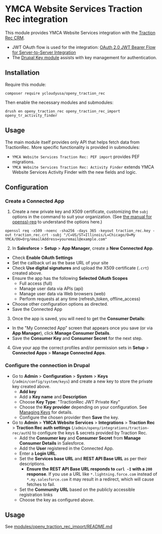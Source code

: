 # YMCA Website Services Traction Rec integration

This module provides YMCA Website Services integration with the [Traction Rec CRM](https://www.tractionrec.com).

- JWT OAuth flow is used for the integration: [OAuth 2.0 JWT Bearer Flow for Server-to-Server Integration](https://help.salesforce.com/articleView?id=remoteaccess_oauth_jwt_flow.htm&type=5)
- The [Drupal Key module](https://www.drupal.org/project/key) assists with key management for authentication.

## Installation

Require this module:
```shell
composer require ycloudyusa/openy_traction_rec
```

Then enable the necessary modules and submodules:
```shell
drush en openy_traction_rec openy_traction_rec_import openy_tr_activity_finder
```

## Usage

The main module itself provides only API that helps fetch data from TractionRec. More specific functionality is provided in submodules:

* `YMCA Website Services Traction Rec: PEF import` provides PEF migrations.
* `YMCA Website Services Traction Rec: Activity Finder` extends YMCA Website Services Activity Finder with the new fields and logic.

## Configuration

### Create a Connected App

1. Create a new private key and X509 certificate, customizing the `subj` options in the command to suit your organization. (See [the manual for openssl-req](https://www.openssl.org/docs/manmaster/man1/openssl-req.html) to understand the options here.)
  ```shell
  openssl req -x509 -noenc -sha256 -days 365 -keyout traction_rec.key -out traction_rec.crt -subj "/C=US/ST=Illinois/L=Chicago/O=My YMCA/OU=Org/emailAddress=youremail@example.com"
  ```
2. In **Salesforce** > **Setup** > **App Manager**, create a **New Connected App**.
  - Check **Enable OAuth Settings**
  - Set the callback url as the base URL of your site
  - Check **Use digital signatures** and upload the X509 certificate (`.crt`) created above.
  - Ensure the app has the following **Selected OAuth Scopes**
    - Full access (full)
    - Manage user data via APIs (api)
    - Manage user data via Web browsers (web)
    - Perform requests at any time (refresh_token, offline_access)
  - Choose other configuration options as directed.
  - Save the Connected App
3. Once the app is saved, you will need to get the **Consumer Details**:
  - In the "My Connected App" screen that appears once you save (or via **App Manager**), click **Manage Consumer Details**.
  - Save the **Consumer Key** and **Consumer Secret** for the next step.
4. Give your app the correct profiles and/or permission sets in **Setup** > **Connected Apps** > **Manage Connected Apps**.

### Configure the connection in Drupal

* Go to **Admin** > **Configuration** > **System** > **Keys** (`/admin/config/system/keys`) and create a new key to store the private key created above.
  * **Add key**
  * Add a **Key name** and **Description**
  * Choose **Key Type**: "TractionRec JWT Private Key"
  * Choose the **Key provider** depending on your configuration. See [Managing Keys](https://www.drupal.org/project/key#:~:text=the%20encrypt%20module-,Managing%20keys,-Key%20provides%20an) for details.
  * Configure the chosen provider then **Save** the key.
* Go to **Admin** > **YMCA Website Services** > **Integrations** > **Traction Rec** > **Traction Rec auth settings** (`/admin/openy/integrations/traction-rec/auth`) to configure the keys & secrets provided by Traction Rec.
  * Add the **Consumer key** and **Consumer Secret** from **Manage Consumer Details** in Salesforce.
  * Add the **User** registered in the Connected App.
  * Enter a **Login URL**.
  * Set the **Services base URL** and **REST API Base URL** as per their descriptions.
    * **Ensure the REST API Base URL responds to `curl -I` with a `200` response**. If you use a URL like `*.lightning.force.com` instead of `*.my.salesforce.com` it may result in a redirect, which will cause fetches to fail.
  * Set the **Community URL** based on the publicly accessible registration links
  * Choose the key as configured above.

## Usage

See [modules/openy_traction_rec_import/README.md](modules/openy_traction_rec_import/README.md)
